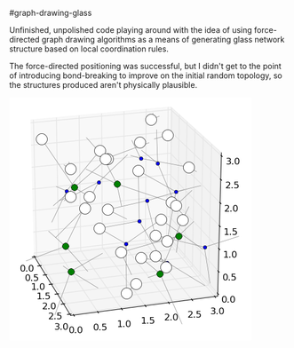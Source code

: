 #graph-drawing-glass

Unfinished, unpolished code playing around with the idea of using force-directed graph drawing algorithms as a means of generating glass network structure based on local coordination rules. 

The force-directed positioning was successful, but I didn't get to the point of introducing bond-breaking to improve on the initial random topology, so the structures produced aren't physically plausible.


![Example structure](3d_cell.png)

